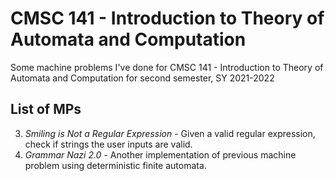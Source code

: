 # CMSC 141 - Introduction to Theory of Automata and Computation
Some machine problems I've done for CMSC 141 - Introduction to Theory of Automata and Computation for second semester, SY 2021-2022

## List of MPs
3. _Smiling is Not a Regular Expression_ - Given a valid regular expression, check if strings the user inputs are valid.
4. *Grammar Nazi 2.0* - Another implementation of previous machine problem using deterministic finite automata.
